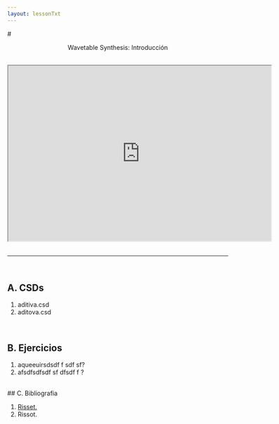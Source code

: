 ```yaml
---
layout: lessonTxt
---
```

#<center>Wavetable Synthesis: Introducción</center>

</br>

<div style="text-align: center;">
<iframe width="600" height="400" src="https://www.youtube.com/embed/tgbNymZ7vqY">
</iframe></div>
</br>
<hr>
</br>

## A. CSDs

1. aditiva.csd
2. aditova.csd

<br>

## B. Ejercicios

1. aqueeuirsdsdf f sdf sf?
2. afsdfsdfsdf sf dfsdf f ?

<br>
## C. Bibliografia

1. <a href="google">Risset.</a> 
2. Rissot.

<br>
